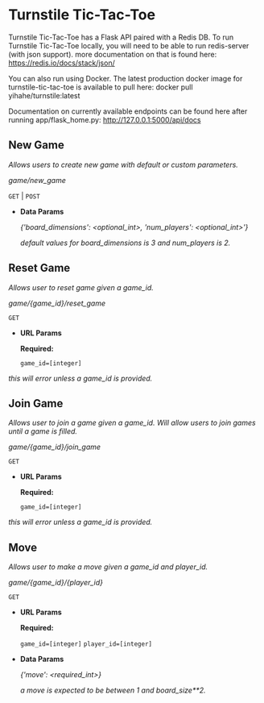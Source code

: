 # Turnstile Tic-Tac-Toe

Turnstile Tic-Tac-Toe has a Flask API paired with a Redis DB. To run Turnstile Tic-Tac-Toe locally, you will need to be able to run redis-server (with json support). more documentation on that is found here: 
https://redis.io/docs/stack/json/

You can also run using Docker. The latest production docker image for turnstile-tic-tac-toe is available to pull here:
docker pull yihahe/turnstile:latest

Documentation on currently available endpoints can be found here after running app/flask_home.py: http://127.0.0.1:5000/api/docs

**New Game**
----
  _Allows users to create new game with default or custom parameters._

  _game/new_game_

  `GET` | `POST`

* **Data Params**

  _{'board_dimensions': <optional_int>,
    'num_players': <optional_int>'}_
  
  _default values for board_dimensions is 3 and num_players is 2._
  
**Reset Game**
----
  _Allows user to reset game given a game_id._

  _game/{game_id}/reset_game_

  `GET`

*  **URL Params**

   **Required:**
 
   `game_id=[integer]`
  
  _this will error unless a game_id is provided._
  
**Join Game**
----
  _Allows user to join a game given a game_id. Will allow users to join games until a game is filled._

  _game/{game_id}/join_game_

  `GET`

*  **URL Params**

   **Required:**
 
   `game_id=[integer]`
  
  _this will error unless a game_id is provided._ 

**Move**
----
  _Allows user to make a move given a game_id and player_id._

  _game/{game_id}/{player_id}_

  `GET`

*  **URL Params**

   **Required:**
 
   `game_id=[integer]`
   `player_id=[integer]`
  
* **Data Params**

  _{'move': <required_int>}_
  
  _a move is expected to be between 1 and board_size**2._
